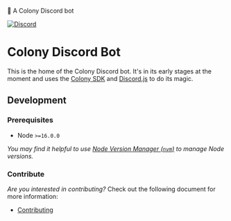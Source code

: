 🤖 A Colony Discord bot

[![Discord](https://img.shields.io/discord/562263648173555742)](https://discord.gg/feVZWwysqM)

# Colony Discord Bot

This is the home of the Colony Discord bot. It's in its early stages at the moment and uses the [Colony SDK](https://github.com/JoinColony/colonySDK) and [Discord.js](https://github.com/discordjs/discord.js) to do its magic.

## Development

### Prerequisites

- Node `>=16.0.0`

_You may find it helpful to use [Node Version Manager (`nvm`)](https://github.com/nvm-sh/nvm) to manage Node versions._

### Contribute

_Are you interested in contributing?_ Check out the following document for more information:

- [Contributing](CONTRIBUTING.md)
